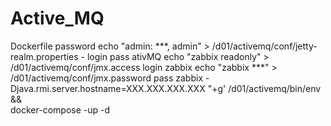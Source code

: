 # Active_MQ
Dockerfile password
echo "admin: ***, admin" >  /d01/activemq/conf/jetty-realm.properties - login pass ativMQ
echo "zabbix readonly" >  /d01/activemq/conf/jmx.access   login zabbix
echo "zabbix ***" >  /d01/activemq/conf/jmx.password   pass zabbix
-Djava.rmi.server.hostname=XXX.XXX.XXX.XXX "+g' /d01/activemq/bin/env &&\
docker-compose -up -d
